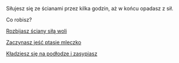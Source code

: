Siłujesz się ze ścianami przez kilka godzin, aż w końcu opadasz z sił.

Co robisz?

[Rozbijasz ściany siłą woli](../wola/wola.md)

[Zaczynasz jeść ptasie mleczko](../jedzenie/jedzenie.md)

[Kładziesz się na podłodze i zasypiasz](../spanie/spanie.md)

